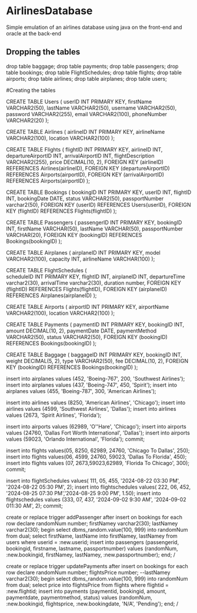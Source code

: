 # AirlinesDatabase
 Simple emulation of an airlines database using java on the front-end and oracle at the back-end



## Dropping the tables

drop table baggage;
drop table payments;
drop table passengers;
drop table bookings;
drop table FlightSchedules;
drop table flights;
drop table airports;
drop table airlines;
drop table airplanes;
drop table users;

#Creating the tables

CREATE TABLE Users (
    userID INT PRIMARY KEY,
    firstName VARCHAR2(50),
    lastName VARCHAR2(50),
    username VARCHAR2(50),
    password VARCHAR2(255),
    email VARCHAR2(100),
    phoneNumber VARCHAR2(20)
);

CREATE TABLE Airlines (
    airlineID INT PRIMARY KEY,
    airlineName VARCHAR2(100),
    location VARCHAR2(100)
);

CREATE TABLE Flights (
    flightID INT PRIMARY KEY,
    airlineID INT,
    departureAirportID INT,
    arrivalAirportID INT,
    flightDescription VARCHAR2(255),
    price DECIMAL(10, 2),
    FOREIGN KEY (airlineID) REFERENCES Airlines(airlineID),
    FOREIGN KEY (departureAirportID) REFERENCES Airports(airportID),
    FOREIGN KEY (arrivalAirportID) REFERENCES Airports(airportID)
);

CREATE TABLE Bookings (
    bookingID INT PRIMARY KEY,
    userID INT,
    flightID INT,
    bookingDate DATE,
    status VARCHAR2(50),
    passportNumber varchar2(50),
    FOREIGN KEY (userID) REFERENCES Users(userID),
    FOREIGN KEY (flightID) REFERENCES Flights(flightID)
);

CREATE TABLE Passengers (
    passengerID INT PRIMARY KEY,
    bookingID INT,
    firstName VARCHAR(50),
    lastName VARCHAR(50),
    passportNumber VARCHAR(20),
    FOREIGN KEY (bookingID) REFERENCES Bookings(bookingID)
);

CREATE TABLE Airplanes (
    airplaneID INT PRIMARY KEY,
    model VARCHAR2(100),
    capacity INT,
    airlineName VARCHAR(100)
);

CREATE TABLE FlightSchedules (  
    scheduleID INT PRIMARY KEY,
    flightID INT,
    airplaneID INT,
    departureTime varchar2(30),
    arrivalTime varchar2(30),
    duration number,
    FOREIGN KEY (flightID) REFERENCES Flights(flightID),
    FOREIGN KEY (airplaneID) REFERENCES Airplanes(airplaneID)
);

CREATE TABLE Airports (
    airportID INT PRIMARY KEY,
    airportName VARCHAR2(100),
    location VARCHAR2(100)
);

CREATE TABLE Payments (
    paymentID INT PRIMARY KEY,
    bookingID INT,
    amount DECIMAL(10, 2),
    paymentDate DATE,
    paymentMethod VARCHAR2(50),
    status VARCHAR2(50),
    FOREIGN KEY (bookingID) REFERENCES Bookings(bookingID)
);

CREATE TABLE Baggage (
    baggageID INT PRIMARY KEY,
    bookingID INT,
    weight DECIMAL(5, 2),
    type VARCHAR2(50),
    fee DECIMAL(10, 2),
    FOREIGN KEY (bookingID) REFERENCES Bookings(bookingID)
);

insert into airplanes values (452, 'Boeing-767', 200, 'Southwest Airlines');
insert into airplanes values (437, 'Boeing-747', 450, 'Spirit');
insert into airplanes values (455, 'Boeing-787', 300, 'American Airlines');

insert into airlines values (8250, 'American Airlines', 'Chicago');
insert into airlines values (4599, 'Southwest Airlines', 'Dallas');
insert into airlines values (2673, 'Spirit Airlines', 'Florida');

insert into airports values (62989, 'O''Hare', 'Chicago');
insert into airports values (24760, 'Dallas Fort Worth International', 'Dallas');
insert into airports values (59023, 'Orlando International', 'Florida');
commit;



insert into flights values(05, 8250, 62989, 24760, 'Chicago To Dallas', 250);
insert into flights values(06, 4599, 24760, 59023, 'Dallas To Florida', 450);
insert into flights values (07, 2673,59023,62989, 'Florida To Chicago', 300);
commit;



insert into flightSchedules values( 111, 05, 455, '2024-08-22 03:30 PM', '2024-08-22 05:30 PM', 2);
insert into flightschedules values( 222, 06, 452, '2024-08-25 07:30 PM','2024-08-25 9:00 PM', 1.50);
insert into flightschedules values (333, 07, 437, '2024-09-02 9:30 AM', '2024-09-02 011:30 AM', 2);
commit;




create or replace trigger addPassenger 
after insert on bookings
for each row
declare 
randomNum number;
firstNamey varchar2(30);
lastNamey varchar2(30);
begin
select dbms_random.value(100, 999) into randomNum from dual;
select firstName, lastName into firstNamey, lastNamey from users where userid = :new.userid;
insert into passengers (passengerid, bookingid, firstname, lastname, passportnumber) values (randomNum, :new.bookingid, firstNamey, lastNamey, :new.passportnumber);
end;
/



create or replace trigger updatePayments 
after insert on bookings
for each row
declare 
randomNum number;
flightsPrice number;
--lastNamey varchar2(30);
begin
select dbms_random.value(100, 999) into randomNum from dual;
select price into flightsPrice from flights where flightid = :new.flightid;
insert into payments (paymentid, bookingid, amount, paymentdate, paymentmethod, status) values (randomNum, :new.bookingid, flightsprice, :new.bookingdate, 'N/A', 'Pending');
end;
/
